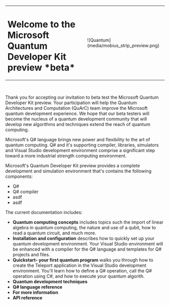 <table>
<tr><td><H1> Welcome to the Microsoft Quantum Developer Kit preview *beta*</td><td>![Quantum](media/mobius_strip_preview.png)</td></tr>
</table></br>

Thank you for accepting our invitation to beta test the Microsoft Quantum Developer Kit preview. Your participation will help the Quantum Architectures and Computation (QuArC) team improve the Microsoft quantum development experience. We hope that our beta testers will become the nucleus of a quantum development community that will develop new algorithms and techniques extend the reach of quantum computing.

Microsoft's Q# language brings new power and flexibility to the art of quantum computing. Q# and it's supporting compiler, libraries, simulators and Visual Studio development environment comprise a significant step toward a more industrial strength computing environment.

Microsoft's Quantum Developer Kit preview provides a complete development and simulation environment that's contains the following components:
- Q#
- Q# compiler
- asdf
- asdf

The current documentation includes:
* **Quantum computing concepts** includes topics such the import of linear algebra in quantum computing, the nature and use of a qubit, how to read a quantum circuit, and much more.
* **Installation and configuration** describes how to quickly set up your quantum development environment. Your Visual Studio environment will be enhanced with a compiler for the Q# language and templates for Q# projects and files.
* **Quickstart- your first quantum program** walks you through how to create the Teleport application in the Visual Studio development environment. You'll learn how to define a Q# operation, call the Q# operation using C#, and how to execute your quantum algorith. 
* **Quantum development techniques**
* **Q# language reference**
* **For more information**
* **API reference**




